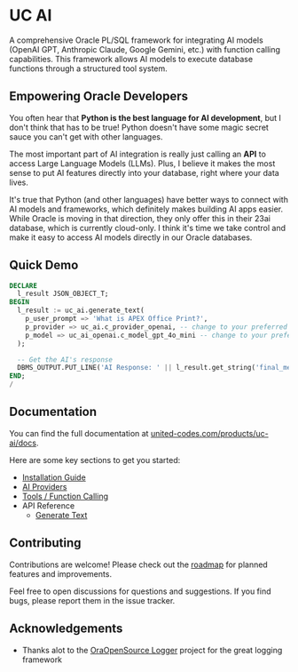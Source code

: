 # UC AI

A comprehensive Oracle PL/SQL framework for integrating AI models (OpenAI GPT, Anthropic Claude, Google Gemini, etc.) with function calling capabilities. This framework allows AI models to execute database functions through a structured tool system.


## Empowering Oracle Developers

You often hear that **Python is the best language for AI development**, but I don't think that has to be true! Python doesn't have some magic secret sauce you can't get with other languages.

The most important part of AI integration is really just calling an **API** to access Large Language Models (LLMs). Plus, I believe it makes the most sense to put AI features directly into your database, right where your data lives.

It's true that Python (and other languages) have better ways to connect with AI models and frameworks, which definitely makes building AI apps easier. While Oracle is moving in that direction, they only offer this in their 23ai database, which is currently cloud-only. I think it's time we take control and make it easy to access AI models directly in our Oracle databases.

## Quick Demo

```sql
DECLARE
  l_result JSON_OBJECT_T;
BEGIN
  l_result := uc_ai.generate_text(
    p_user_prompt => 'What is APEX Office Print?',
    p_provider => uc_ai.c_provider_openai, -- change to your preferred provider
    p_model => uc_ai_openai.c_model_gpt_4o_mini -- change to your preferred model
  );

  -- Get the AI's response
  DBMS_OUTPUT.PUT_LINE('AI Response: ' || l_result.get_string('final_message'));
END;
/
```

## Documentation

You can find the full documentation at [united-codes.com/products/uc-ai/docs](https://www.united-codes.com/products/uc-ai/docs/).

Here are some key sections to get you started:

- [Installation Guide](https://www.united-codes.com/products/uc-ai/docs/guides/installation/)
- [AI Providers](https://www.united-codes.com/products/uc-ai/docs/guides/providers/)
- [Tools / Function Calling](https://www.united-codes.com/products/uc-ai/docs/guides/tools/)
- API Reference
  - [Generate Text](https://www.united-codes.com/products/uc-ai/docs/api/generate_text/)

## Contributing

Contributions are welcome! Please check out the [roadmap](https://www.united-codes.com/products/uc-ai/docs/other/roadmap/) for planned features and improvements.

Feel free to open discussions for questions and suggestions. If you find bugs, please report them in the issue tracker.

## Acknowledgements

- Thanks alot to the [OraOpenSource Logger](https://github.com/OraOpenSource/Logger) project for the great logging framework

